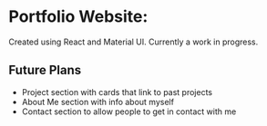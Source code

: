 # Portfolio Website:
Created using React and Material UI. Currently a work in progress.
## Future Plans
* Project section with cards that link to past projects
* About Me section with info about myself
* Contact section to allow people to get in contact with me
